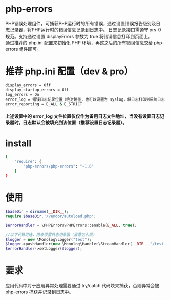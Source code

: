 # php-errors
PHP错误处理组件，可捕获PHP运行时的所有错误，通过设置错误报告级别及日志记录器，将PHP运行时的错误信息记录到日志中。
日志记录接口需遵守 prs-0 规范。支持通过设置 displayErrors 参数为 true 将错误信息打印到页面上。  
通过推荐的 php.ini 配置来初始化 PHP 环境，再这之后的所有错误信息交给 php-errors 组件即可。  

# 推荐 php.ini 配置（dev & pro）
```bash
display_errors = Off
display_startup_errors = Off
log_errors = On
error_log = 错误日志记录位置（绝对路径，也可以设置为 syslog，将日志打印到系统日志中）
error_reporting = E_ALL & E_STRICT
```
#### 上述设置中的 error_log 文件位置仅仅作为备用日志文件地址，当没有设置日志记录器时，日志默认会被填充到该位置（推荐设置日志记录器）。

# install
```bash
{
    "require": {
        "php-errors/php-errors": "~1.0"
    }
}
```

# 使用
```php
$baseDir = dirname(__DIR__);
require $baseDir.'/vendor/autoload.php';

$errorHandler = \PHPErrors\PHPErrors::enable(E_ALL, true);

//以下代码可选，用来设置日志记录器（推荐这么做）
$logger = new \Monolog\Logger("test");
$logger->pushHandler(new \Monolog\Handler\StreamHandler(__DIR__."/test.log"));
$errorHandler->setLogger($logger);
```

# 要求    
应用代码中对于应用异常处理需要通过 try/catch 代码块来捕获，否则异常会被 php-errors 捕获并记录到日志中。
